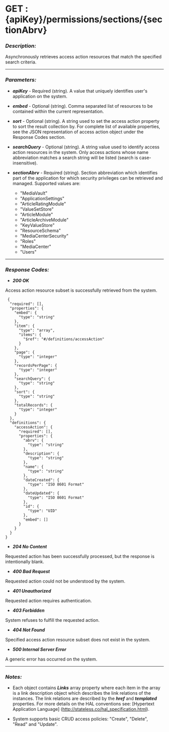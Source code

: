 
# GET : {apiKey}/permissions/sections/{sectionAbrv} 

### *Description:* 
Asynchronously retrieves access action resources that match the specified search criteria. 



* * *
### *Parameters:*


- ***apiKey*** - Required (string). A value that uniquely identifies user&#39;s application on the system. 


- ***embed*** - Optional (string). Comma separated list of resources to be contained within the current representation. 


- ***sort*** - Optional (string). A string used to set the access action property to sort the result collection by. For complete list of
            available properties, see the JSON representation of access action object under the Response Codes section. 


- ***searchQuery*** - Optional (string). A string value used to identify access action resources in the system. Only access actions whose name
            abbreviation matches a search string will be listed (search is case-insensitive). 


- ***sectionAbrv*** - Required (string). Section abbreviation which identifies part of the application for which security privileges can be retrieved
            and managed. Supported values are:
	- "MediaVault"
	- "ApplicationSettings"
	- "ArticleRatingModule"
	- "ValueSetStore"
	- "ArticleModule"
	- "ArticleArchiveModule"
	- "KeyValueStore"
	- "ResourceSchema"
	- "MediaCenterSecurity"
	- "Roles"
	- "MediaCenter"
	- "Users"



* * *
### *Response Codes:*


- ***200  OK*** 

 Access action resource subset is successfully retrieved from the system. 

```
 {
  "required": [],
  "properties": {
    "embed": {
      "type": "string"
    },
    "item": {
      "type": "array",
      "items": {
        "$ref": "#/definitions/accessAction"
      }
    },
    "page": {
      "type": "integer"
    },
    "recordsPerPage": {
      "type": "integer"
    },
    "searchQuery": {
      "type": "string"
    },
    "sort": {
      "type": "string"
    },
    "totalRecords": {
      "type": "integer"
    }
  },
  "definitions": {
    "accessAction": {
      "required": [],
      "properties": {
        "abrv": {
          "type": "string"
        },
        "description": {
          "type": "string"
        },
        "name": {
          "type": "string"
        },
        "dateCreated": {
          "type": "ISO 8601 Format"
        },
        "dateUpdated": {
          "type": "ISO 8601 Format"
        },
        "id": {
          "type": "UID"
        },
        "embed": []
      }
    }
  }
} 

```

- ***204  No Content*** 

 Requested action has been successfully processed, but the response is intentionally blank. 


- ***400  Bad Request*** 

 Requested action could not be understood by the system. 


- ***401  Unauthorized*** 

 Requested action requires authentication. 


- ***403  Forbidden*** 

 System refuses to fulfill the requested action. 


- ***404  Not Found*** 

 Specified access action resource subset does not exist in the system. 


- ***500  Internal Server Error*** 

 A generic error has occurred on the system. 



* * *
### *Notes:* 
- Each object contains ***Links*** array property where each item in the array is a link description object which describes the link relations of the instances. The link relations are described by the ***href*** and ***templated*** properties. For more details on the HAL conventions see: [Hypertext Application Language] (http://stateless.co/hal_specification.html).

-  System supports basic CRUD access policies: "Create", "Delete", "Read" and "Update". 
